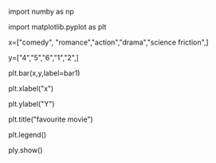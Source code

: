 import numby as np

import matplotlib.pyplot as plt 

x=["comedy", "romance","action","drama","science friction",]

y=["4","5","6","1","2",]

plt.bar(x,y,label=bar1)

plt.xlabel("x")

plt.ylabel("Y")

plt.title("favourite movie")

plt.legend()

ply.show()

